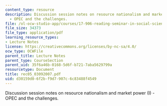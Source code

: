 ```yaml
---
content_type: resource
description: Discussion session notes on resource nationalism and market power (I)
  - OPEC and the challenges.
file: /ol-ocw-studio-app/courses/17-906-reading-seminar-in-social-science-the-geopolitics-and-geoeconomics-of-global-energy-spring-2007/d30159d06f2bf9d7907c6c83488f4549_rec05_03092007.pdf
file_size: 34373
file_type: application/pdf
learning_resource_types:
- Lecture Notes
license: https://creativecommons.org/licenses/by-nc-sa/4.0/
ocw_type: OCWFile
parent_title: Lecture Notes
parent_type: CourseSection
parent_uid: 35f6a46b-0168-5d6f-b721-7aba5629799a
resourcetype: Document
title: rec05_03092007.pdf
uid: d30159d0-6f2b-f9d7-907c-6c83488f4549
---
```

Discussion session notes on resource nationalism and market power (I) - OPEC and the challenges.